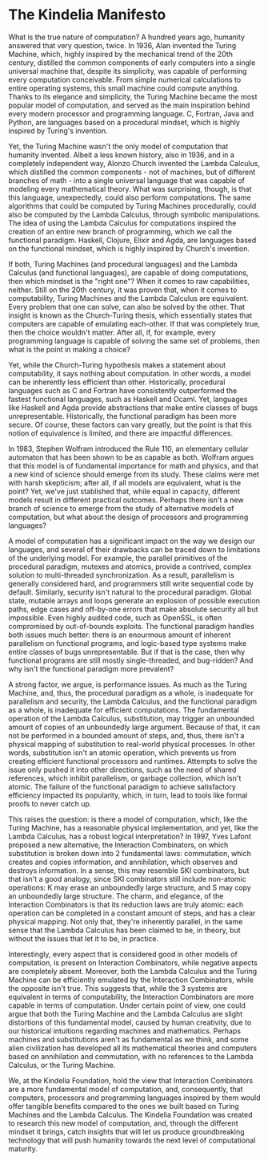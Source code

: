 The Kindelia Manifesto
======================

What is the true nature of computation? A hundred years ago, humanity answered that very question, twice. In 1936, Alan
invented the Turing Machine, which, highly inspired by the mechanical trend of the 20th century, distilled the common
components of early computers into a single universal machine that, despite its simplicity, was capable of performing
every computation conceivable. From simple numerical calculations to entire operating systems, this small machine could
compute anything. Thanks to its elegance and simplicity, the Turing Machine became the most popular model of
computation, and served as the main inspiration behind every modern processor and programming language. C, Fortran,
Java and Python, are languages based on a procedural mindset, which is highly inspired by Turing's invention.

Yet, the Turing Machine wasn't the only model of computation that humanity invented. Albeit a less known history, also
in 1936, and in a completely independent way, Alonzo Church invented the Lambda Calculus, which distilled the common
components - not of machines, but of different branches of math - into a single universal language that was capable of
modeling every mathematical theory. What was surprising, though, is that this language, unexpectedly, could also perform
computations. The same algorithms that could be computed by Turing Machines procedurally, could also be computed by the
Lambda Calculus, through symbolic manipulations. The idea of using the Lambda Calculus for computations inspired the
creation of an entire new branch of programming, which we call the functional paradigm. Haskell, Clojure, Elixir and Agda,
are languages based on the functional mindset, which is highly inspired by Church's invention.

If both, Turing Machines (and procedural languages) and the Lambda Calculus (and functional languages), are capable of doing
computations, then which mindset is the "right one"? When it comes to raw capabilities, neither. Still on the 20th century, it
was proven that, when it comes to computability, Turing Machines and the Lambda Calculus are equivalent. Every problem
that one can solve, can also be solved by the other. That insight is known as the Church-Turing thesis, which
essentially states that computers are capable of emulating each-other. If that was completely true, then the choice
wouldn't matter. After all, if, for example, every programming language is capable of solving the same set of problems,
then what is the point in making a choice?

Yet, while the Church-Turing hypothesis makes a statement about computability, it says nothing about computation. In
other words, a model can be inherently less efficient than other. Historically, procedural languages such as C and
Fortran have consistently outperformed the fastest functional languages, such as Haskell and Ocaml. Yet, languages
like Haskell and Agda provide abstractions that make entire classes of bugs unrepresentable. Historically, the
functional paradigm has been more secure. Of course, these factors can vary greatly, but the point is that this notion
of equivalence is limited, and there are impactful differences.

In 1983, Stephen Wolfram introduced the Rule 110, an elementary cellular automaton that has been shown to be as capable
as both. Wolfram argues that this model is of fundamental importance for math and physics, and that a new kind of science should emerge from
its study. These claims were met with harsh skepticism; after all, if all models are equivalent, what is the point?
Yet, we've just stablished that, while equal in capacity, different models result in different practical outcomes.
Perhaps there isn't a new branch of science to emerge from the study of alternative models of computation, but what
about the design of processors and programming languages?

A model of computation has a significant impact on the way we design our languages, and several of their drawbacks can
be traced down to limitations of the underlying model. For example, the parallel primitives of the procedural paradigm,
mutexes and atomics, provide a contrived, complex solution to multi-threaded synchronization. As a result, parallelism
is generally considered hard, and programmers still write sequential code by default. Similarly, security isn't natural
to the procedural paradigm. Global state, mutable arrays and loops generate an explosion of possible execution paths,
edge cases and off-by-one errors that make absolute security all but impossible. Even highly audited code, such as
OpenSSL, is often compromised by out-of-bounds exploits. The functional paradigm handles both issues much better: there
is an enourmous amount of inherent parallelism on functional programs, and logic-based type systems make entire classes
of bugs unrepresentable. But if that is the case, then why functional programs are still mostly single-threaded, and
bug-ridden? And why isn't the functional paradigm more prevalent?

A strong factor, we argue, is performance issues. As much as the Turing Machine, and, thus, the procedural paradigm as a
whole, is inadequate for parallelism and security, the Lambda Calculus, and the functional paradigm as a whole, is
inadequate for efficient computations. The fundamental operation of the Lambda Calculus, substitution, may trigger an
unbounded amount of copies of an unboundedly large argument. Because of that, it can not be performed in a bounded
amount of steps, and, thus, there isn't a physical mapping of substitution to real-world physical processes. In other
words, substitution isn't an atomic operation, which prevents us from creating efficient functional processors and
runtimes. Attempts to solve the issue only pushed it into other directions, such as the need of shared references, which
inhibit parallelism, or garbage collection, which isn't atomic. The failure of the functional paradigm to achieve
satisfactory efficiency impacted its popularity, which, in turn, lead to tools like formal proofs to never catch up.

This raises the question: is there a model of computation, which, like the Turing Machine, has a reasonable physical
implementation, and yet, like the Lambda Calculus, has a robust logical interpretation? In 1997, Yves Lafont proposed a new
alternative, the Interaction Combinators, on which substitution is broken down into 2 fundamental laws: commutation,
which creates and copies information, and annihilation, which observes and destroys information. In a sense, this may
resemble SKI combinators, but that isn't a good analogy, since SKI combinators still include non-atomic operations: K
may erase an unboundedly large structure, and S may copy an unboundedly large structure. The charm, and elegance, of the
Interaction Combinators is that its reduction laws are truly atomic: each operation can be completed in a constant
amount of steps, and has a clear physical mapping. Not only that, they're inherently parallel, in the same sense that
the Lambda Calculus has been claimed to be, in theory, but without the issues that let it to be, in practice.

Interestingly, every aspect that is considered good in other models of computation, is present on Interaction
Combinators, while negative aspects are completely absent. Moreover, both the Lambda Calculus and the Turing Machine can
be efficiently emulated by the Interaction Combinators, while the opposite isn't true. This suggests that, while the 3
systems are equivalent in terms of computability, the Interaction Combinators are more capable in terms of computation.
Under certain point of view, one could argue that both the Turing Machine and the Lambda Calculus are slight distortions
of this fundamental model, caused by human creativity, due to our historical intuitions regarding machines and
mathematics. Perhaps machines and substitutions aren't as fundamental as we think, and some alien civilization has
developed all its mathematical theories and computers based on annihilation and commutation, with no references to the
Lambda Calculus, or the Turing Machine. 

We, at the Kindelia Foundation, hold the view that Interaction Combinators are a more fundamental model of computation,
and, consequently, that computers, processors and programming languages inspired by them would offer tangible benefits
compared to the ones we built based on Turing Machines and the Lambda Calculus. The Kindelia Foundation was created to
research this new model of computation, and, through the different mindset it brings, catch insights that will let us
produce groundbreaking technology that will push humanity towards the next level of computational maturity.
